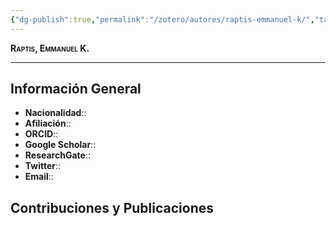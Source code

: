 ```yaml
---
{"dg-publish":true,"permalink":"/zotero/autores/raptis-emmanuel-k/","tags":["#autor","#researcher"]}
---
```



<span style="font-variant:small-caps; font-weight: bold;"> Raptis, Emmanuel K. </span>

---


## Información General

- **Nacionalidad**:: 
- **Afiliación**:: 
- **ORCID**:: 
- **Google Scholar**:: 
- **ResearchGate**:: 
- **Twitter**:: 
- **Email**::
  
## Contribuciones y Publicaciones






